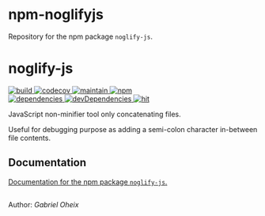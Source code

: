# npm-noglifyjs

Repository for the npm package ```noglify-js```.


# noglify-js

[//]: # (https://github.com/dwyl/repo-badges)

[ ![build][build-svg] ][build-link]
[ ![codecov][codecov-svg] ][codecov-link]
[ ![maintain][maintain-svg] ][maintain-link]
[ ![npm][npm-svg] ][npm-link]  
[ ![dependencies][dependencies-svg] ][dependencies-link]
[ ![devDependencies][devDependencies-svg] ][devDependencies-link]
[ ![hit][hit-svg] ][hit-link]

[build-svg]: https://travis-ci.org/gabrieloheix/npm-noglifyjs.svg?branch=master
[build-link]: https://travis-ci.org/gabrieloheix/npm-noglifyjs

[codecov-svg]: https://codecov.io/gh/gabrieloheix/npm-noglifyjs/branch/master/graph/badge.svg
[codecov-link]: https://codecov.io/gh/gabrieloheix/npm-noglifyjs

[maintain-svg]: https://api.codeclimate.com/v1/badges/2acd854abd2aeff743fa/maintainability
[maintain-link]: https://codeclimate.com/github/gabrieloheix/npm-noglifyjs/maintainability

[npm-svg]: https://badge.fury.io/js/noglify-js.svg
[npm-link]: https://badge.fury.io/js/noglify-js

[dependencies-svg]: https://david-dm.org/gabrieloheix/npm-noglifyjs/status.svg
[dependencies-link]: https://david-dm.org/gabrieloheix/npm-noglifyjs

[devDependencies-svg]: https://david-dm.org/gabrieloheix/npm-noglifyjs/dev-status.svg
[devDependencies-link]: https://david-dm.org/gabrieloheix/npm-noglifyjs?type=dev

[hit-svg]: https://hits.dwyl.com/gabrieloheix/npm-noglifyjs.svg
[hit-link]: https://hits.dwyl.com/gabrieloheix/npm-noglifyjs


JavaScript non-minifier tool only concatenating files.

Useful for debugging purpose as adding a semi-colon character in-between file contents.


## Documentation

[Documentation for the npm package ```noglify-js```.][doc]

[doc]: https://www.npmjs.com/package/noglify-js


##

Author: _Gabriel Oheix_
